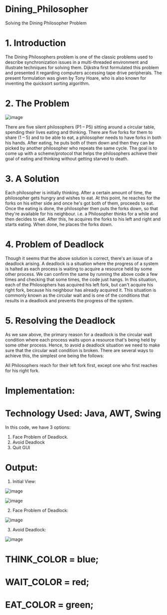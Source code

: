 # Dining_Philosopher
Solving the Dining Philosopher Problem

# 1. Introduction
The Dining Philosophers problem is one of the classic problems used to describe synchronization issues in a multi-threaded environment and illustrate techniques for solving them. Dijkstra first formulated this problem and presented it regarding computers accessing tape drive peripherals. The present formulation was given by Tony Hoare, who is also known for inventing the quicksort sorting algorithm.

# 2. The Problem

![image](https://user-images.githubusercontent.com/72668413/114557946-d00d9080-9c87-11eb-84c7-022aea193722.png)

There are five silent philosophers (P1 – P5) sitting around a circular table, spending their lives eating and thinking. There are five forks for them to share (1 – 5) and to be able to eat, a philosopher needs to have forks in both his hands. After eating, he puts both of them down and then they can be picked by another philosopher who repeats the same cycle.
The goal is to come up with a scheme/protocol that helps the philosophers achieve their goal of eating and thinking without getting starved to death.

# 3. A Solution
Each philosopher is initially thinking. After a certain amount of time, the philosopher gets hungry and wishes to eat.
At this point, he reaches for the forks on his either side and once he's got both of them, proceeds to eat. Once the eating is done, the philosopher then puts the forks down, so that they're available for his neighbour. 
i.e. a Philosopher thinks for a while and then decides to eat. After this, he acquires the forks to his left and right and starts eating. When done, he places the forks down. 

# 4. Problem of Deadlock
Though it seems that the above solution is correct, there's an issue of a deadlock arising. A deadlock is a situation where the progress of a system is halted as each process is waiting to acquire a resource held by some other process.
We can confirm the same by running the above code a few times and checking that some times, the code just hangs. 
In this situation, each of the Philosophers has acquired his left fork, but can't acquire his right fork, because his neighbour has already acquired it. This situation is commonly known as the circular wait and is one of the conditions that results in a deadlock and prevents the progress of the system.

# 5. Resolving the Deadlock
As we saw above, the primary reason for a deadlock is the circular wait condition where each process waits upon a resource that's being held by some other process. Hence, to avoid a deadlock situation we need to make sure that the circular wait condition is broken. There are several ways to achieve this, the simplest one being the follows:

All Philosophers reach for their left fork first, except one who first reaches for his right fork.

# Implementation:
# Technology Used: Java, AWT, Swing

In this code, we have 3 options:
1. Face Problem of Deadlock.
2. Avoid Deadlock
3. Quit GUI

# Output:
1. Initial View:

![image](https://user-images.githubusercontent.com/72668413/114559877-cd139f80-9c89-11eb-931b-5c0d622b3e02.png)

![image](https://user-images.githubusercontent.com/72668413/114559644-95a4f300-9c89-11eb-9d4d-69a400e31a35.png)

2. Face Problem of Deadlock:

![image](https://user-images.githubusercontent.com/72668413/114559970-e0266f80-9c89-11eb-8859-957f82aae708.png)


3. Avoid Deadlock:

![image](https://user-images.githubusercontent.com/72668413/114560302-2f6ca000-9c8a-11eb-8d97-a4647bedcaad.png)

# THINK_COLOR = blue;
# WAIT_COLOR = red;
# EAT_COLOR = green;
